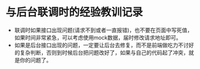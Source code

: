 # 与后台联调时的经验教训记录

- 联调时如果接口出现问题(请求不到或者一直报错)，也不要在页面中写死值，如果时间非常紧急，可以考虑使用mock数据，届时修改请求地址即可。
- 如果是后台接口出现的问题，一定要让后台去修复，而不是前端做吃力不讨好的复杂判断，否则到时候后台把问题改好了，如果与自己的代码起了冲突，就是你的问题了。
